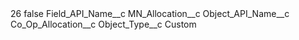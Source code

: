 <?xml version="1.0" encoding="UTF-8"?>
<CustomMetadata xmlns="http://soap.sforce.com/2006/04/metadata" xmlns:xsi="http://www.w3.org/2001/XMLSchema-instance" xmlns:xsd="http://www.w3.org/2001/XMLSchema">
    <label>26</label>
    <protected>false</protected>
    <values>
        <field>Field_API_Name__c</field>
        <value xsi:type="xsd:string">MN_Allocation__c</value>
    </values>
    <values>
        <field>Object_API_Name__c</field>
        <value xsi:type="xsd:string">Co_Op_Allocation__c</value>
    </values>
    <values>
        <field>Object_Type__c</field>
        <value xsi:type="xsd:string">Custom</value>
    </values>
</CustomMetadata>
